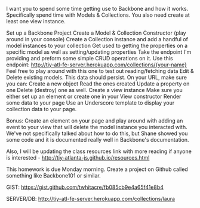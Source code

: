 I want you to spend some time getting use to Backbone and how it works. Specifically spend time with Models & Collections. You also need create at least one view instance.

Set up a Backbone Project
Create a Model & Collection Constructor (play around in your console)
Create a Collection instance and add a handful of model instances to your collection
Get used to getting the properties on a specific model as well as setting/updating properties
Take the endpoint I'm providing and preform some simple CRUD operations on it.
Use this endpoint: http://tiy-atl-fe-server.herokuapp.com/collections/{your-name}
Feel free to play around with this one to test out reading/fetching data
Edit & Delete existing models. This data should persist. On your URL, make sure you can:
Create a new object
Read the ones created
Update a property on one
Delete (destroy) one as well.
Create a view instance
Make sure you either set up an element or create one in your View constructor
Render some data to your page
Use an Underscore template to display your collection data to your page.

Bonus: Create an element on your page and play around with adding an event to your view that will delete the model instance you interacted with. We've not specifically talked about how to do this, but Shane showed you some code and it is documented really well in Backbone's documentation.

Also, I will be updating the class resources link with more reading if anyone is interested - http://tiy-atlanta-js.github.io/resources.html

This homework is due Monday morning. Create a project on Github called something like Backbone101 or similar.


GIST: https://gist.github.com/twhitacre/fb085cb9e4a65f41e8b4

SERVER/DB: http://tiy-atl-fe-server.herokuapp.com/collections/laura

